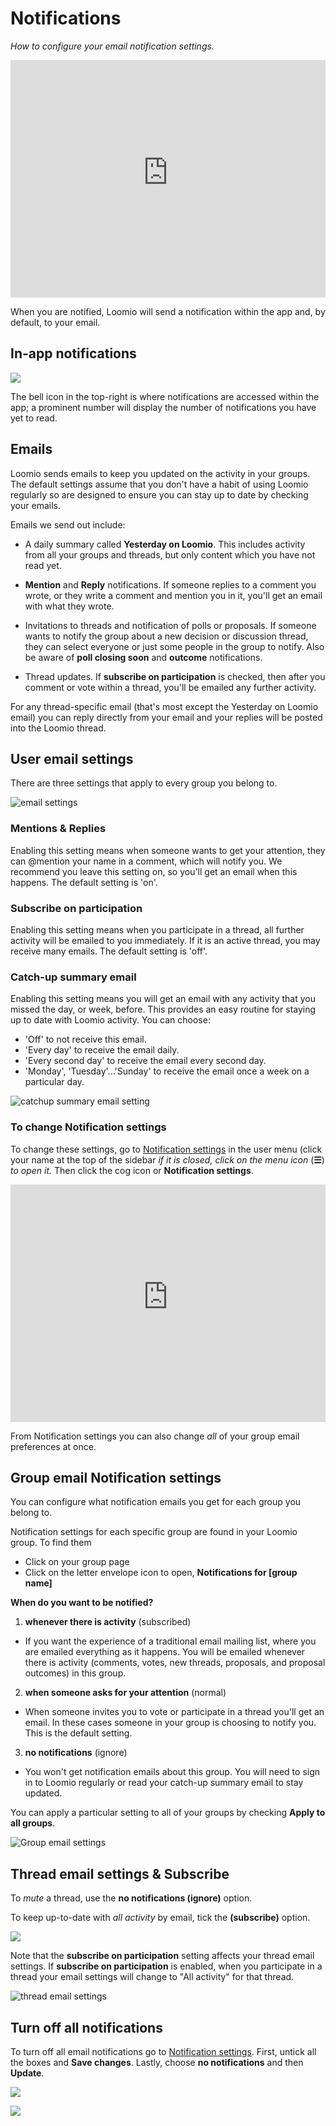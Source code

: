 # Notifications
_How to configure your email notification settings._

<iframe width="100%" height="380px" src="https://www.youtube-nocookie.com/embed/0Mb2_D74ktM?start=2?rel=0" frameborder="0" allowfullscreen></iframe>

When you are notified, Loomio will send a notification within the app and, by default, to your email.

## In-app notifications

![](notification_bell.png)

The bell icon in the top-right is where notifications are accessed within the app; a prominent number will display the number of notifications you have yet to read.

## Emails

Loomio sends emails to keep you updated on the activity in your groups. The default settings assume that you don't have a habit of using Loomio regularly so are designed to ensure you can stay up to date by checking your emails.

Emails we send out include:

- A daily summary called **Yesterday on Loomio**. This includes activity from all your groups and threads, but only content which you have not read yet.

- **Mention** and **Reply** notifications. If someone replies to a comment you wrote, or they write a comment and mention you in it, you'll get an email with what they wrote.

- Invitations to threads and notification of polls or proposals. If someone wants to notify the group about a new decision or discussion thread, they can select everyone or just some people in the group to notify. Also be aware of **poll closing soon** and **outcome** notifications.

- Thread updates. If **subscribe on participation** is checked, then after you comment or vote within a thread, you'll be emailed any further activity.

For any thread-specific email (that's most except the Yesterday on Loomio email) you can reply directly from your email and your replies will be posted into the Loomio thread.

## User email settings

There are three settings that apply to every group you belong to.

![email settings](email_settings.png)

### Mentions & Replies

Enabling this setting means when someone wants to get your attention, they can @mention your name in a comment, which will notify you. We recommend you leave this setting on, so you'll get an email when this happens. The default setting is 'on'.

### Subscribe on participation

Enabling this setting means when you participate in a thread, all further activity will be emailed to you immediately.  If it is an active thread, you may receive many emails. The default setting is 'off'.

### Catch-up summary email

Enabling this setting means you will get an email with any activity that you missed the day, or week, before. This provides an easy routine for staying up to date with Loomio activity.  You can choose:

- 'Off' to not receive this email.
- 'Every day' to receive the email daily.
- 'Every second day' to receive the email every second day.
- 'Monday', 'Tuesday'...'Sunday' to receive the email once a week on a particular day.

![catchup summary email setting](catchup_summary_email_setting.png)

### To change Notification settings

To change these settings, go to [Notification settings](https://www.loomio.org/email_preferences) in the user menu (click your name at the top of the sidebar _if it is closed, click on the menu icon_ (**☰**) _to open it._ Then click the cog icon or **Notification settings**.

<iframe width="100%" height="380px" src="https://www.youtube-nocookie.com/embed/VMhTAL5oXI8?rel=0" frameborder="0" allowfullscreen></iframe>

From Notification settings you can also change _all_ of your group email preferences at once.

## Group email Notification settings

You can configure what notification emails you get for each group you belong to.

Notification settings for each specific group are found in your Loomio group. To find them

- Click on your group page
- Click on the letter envelope icon to open, **Notifications for [group name]**

**When do you want to be notified?**

1. **whenever there is activity** (subscribed)

 - If you want the experience of a traditional email mailing list, where you are emailed everything as it happens. You will be emailed whenever there is activity (comments, votes, new threads, proposals, and proposal outcomes) in this group.

2. **when someone asks for your attention** (normal)

 - When someone invites you to vote or participate in a thread you'll get an email. In these cases someone in your group is choosing to notify you. This is the default setting.

3. **no notifications** (ignore)

 - You won't get notification emails about this group. You will need to sign in to Loomio regularly or read your catch-up summary email to stay updated.

You can apply a particular setting to all of your groups by checking **Apply to all groups**.

![Group email settings](group_email_settings.png)

## Thread email settings & Subscribe

To _mute_ a thread, use the **no notifications (ignore)** option.

To keep up-to-date with _all activity_ by email, tick the **(subscribe)** option.


![](subscribe_to_thread.png)

Note that the **subscribe on participation** setting affects your thread email settings. If **subscribe on participation** is enabled, when you participate in a thread your email settings will change to "All activity" for that thread.

![thread email settings](thread_email_settings.png)


## Turn off all notifications

To turn off all email notifications go to [Notification settings](https://www.loomio.org/email_preferences/). First, untick all the boxes and **Save changes**. Lastly, choose **no notifications** and then **Update**.

![](turn_off_all_emails_1.png)

![](turn_off_all_emails_2.png)
